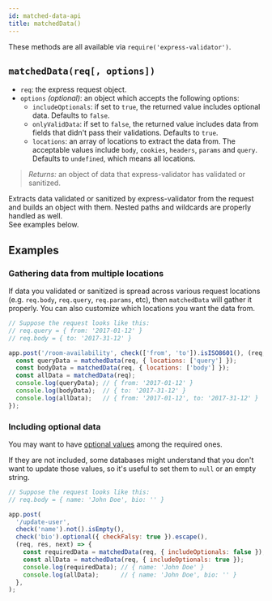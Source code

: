 ```yaml
---
id: matched-data-api
title: matchedData()
---
```


These methods are all available via `require('express-validator')`.

## `matchedData(req[, options])`

- `req`: the express request object.
- `options` _(optional)_: an object which accepts the following options:
  - `includeOptionals`: if set to `true`, the returned value includes optional data. Defaults to `false`.
  - `onlyValidData`: if set to `false`, the returned value includes data from fields
    that didn't pass their validations. Defaults to `true`.
  - `locations`: an array of locations to extract the data from. The acceptable values include
    `body`, `cookies`, `headers`, `params` and `query`. Defaults to `undefined`, which means all locations.

> _Returns:_ an object of data that express-validator has validated or sanitized.

Extracts data validated or sanitized by express-validator from the request and builds
an object with them. Nested paths and wildcards are properly handled as well.  
See examples below.

## Examples

### Gathering data from multiple locations

If data you validated or sanitized is spread across various request locations
(e.g. `req.body`, `req.query`, `req.params`, etc), then `matchedData` will gather it properly.
You can also customize which locations you want the data from.

<!-- prettier-ignore-start -->

```js
// Suppose the request looks like this:
// req.query = { from: '2017-01-12' }
// req.body = { to: '2017-31-12' }

app.post('/room-availability', check(['from', 'to']).isISO8601(), (req, res, next) => {
  const queryData = matchedData(req, { locations: ['query'] });
  const bodyData = matchedData(req, { locations: ['body'] });
  const allData = matchedData(req);
  console.log(queryData); // { from: '2017-01-12' }
  console.log(bodyData);  // { to: '2017-31-12' }
  console.log(allData);   // { from: '2017-01-12', to: '2017-31-12' }
});
```

<!-- prettier-ignore-end -->

### Including optional data

You may want to have [optional values](api-validation-chain.md#optionaloptions) among the required ones.

If they are not included, some databases might understand that you don't want to update those values,
so it's useful to set them to `null` or an empty string.

<!-- prettier-ignore-start -->

```js
// Suppose the request looks like this:
// req.body = { name: 'John Doe', bio: '' }

app.post(
  '/update-user',
  check('name').not().isEmpty(),
  check('bio').optional({ checkFalsy: true }).escape(),
  (req, res, next) => {
    const requiredData = matchedData(req, { includeOptionals: false });
    const allData = matchedData(req, { includeOptionals: true });
    console.log(requiredData); // { name: 'John Doe' }
    console.log(allData);      // { name: 'John Doe', bio: '' }
  },
);
```

<!-- prettier-ignore-end -->
